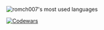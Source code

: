 ![romch007's most used languages](https://github-readme-stats.vercel.app/api/top-langs/?username=romch007&layout=compact&theme=gruvbox&exclude_repo=dwm,st,dmenu,arch-dotfiles)

[![Codewars](https://www.codewars.com/users/romch007/badges/large)](https://www.codewars.com/users/romch007)
